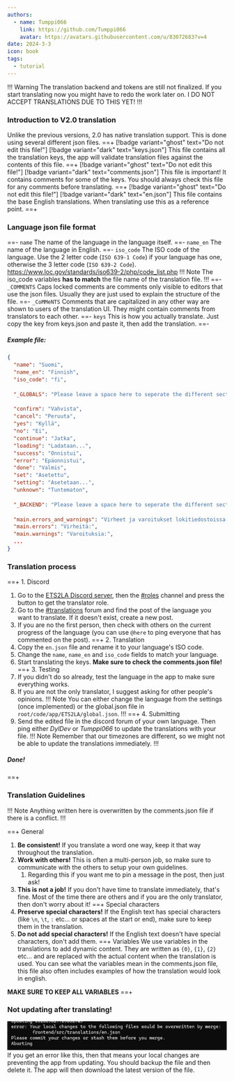 ```yaml
---
authors: 
  - name: Tumppi066
    link: https://github.com/Tumppi066
    avatar: https://avatars.githubusercontent.com/u/83072683?v=4
date: 2024-3-3
icon: book
tags: 
  - tutorial
---
```


!!! Warning
The translation backend and tokens are still not finalized. If you start translating now you might have to redo the work later on. 
I DO NOT ACCEPT TRANSLATIONS DUE TO THIS YET!
!!!
### Introduction to V2.0 translation
Unlike the previous versions, 2.0 has native translation support. This is done using several different json files.
==+ [!badge variant="ghost" text="Do not edit this file!"] [!badge variant="dark" text="keys.json"] 
This file contains all the translation keys, the app will validate translation files against the contents of this file.
==+ [!badge variant="ghost" text="Do not edit this file!"] [!badge variant="dark" text="comments.json"] 
This file is important! It contains comments for some of the keys. You should always check this file for any comments before translating.
==+ [!badge variant="ghost" text="Do not edit this file!"] [!badge variant="dark" text="en.json"] 
This file contains the base English translations. When translating use this as a reference point.
==+

### Language json file format
==- `name`
The name of the language in the language itself.
==- `name_en`
The name of the language in English.
==- `iso_code`
The ISO code of the language. Use the 2 letter code (`ISO 639-1 Code`) if your language has one, otherwise the 3 letter code (`ISO 639-2 Code`).
https://www.loc.gov/standards/iso639-2/php/code_list.php
!!! Note
The iso_code variables **has to match** the file name of the translation file.
!!!
==- `_COMMENTS`
Caps locked comments are comments only visible to editors that use the json files. Usually they are just used to explain the structure of the file.
==- `_CoMMeNTS`
Comments that are capitalized in any other way are shown to users of the translation UI. They might contain comments from translators to each other.
==- `keys`
This is how you actually translate. Just copy the key from keys.json and paste it, then add the translation.
==-
##### Example file:
```json
{
  "name": "Suomi",
  "name_en": "Finnish",
  "iso_code": "fi",

  "_GLOBALS": "Please leave a space here to seperate the different sections of the translations.",

  "confirm": "Vahvista",
  "cancel": "Peruuta",
  "yes": "Kyllä",
  "no": "Ei",
  "continue": "Jatka",
  "loading": "Ladataan...",
  "success": "Onnistui",
  "error": "Epäonnistui",
  "done": "Valmis",
  "set": "Asetettu",
  "setting": "Asetetaan...",
  "unknown": "Tuntematon",

  "_BACKEND": "Please leave a space here to seperate the different sections of the translations.",

  "main.errors_and_warnings": "Virheet ja varoitukset lokitiedostoissa:",
  "main.errors": "Virheitä:",
  "main.warnings": "Varoituksia:",
  ...
}
```

### Translation process
==+ 1. Discord
1. Go to the [ETS2LA Discord server](https://discord.gg/ETS2LA), then the [#roles](https://discord.com/channels/1120719484982939790/1133373947744878634) channel and press the button to get the translator role.
2. Go to the [#translations](https://discord.com/channels/1120719484982939790/1272264777997226179) forum and find the post of the language you want to translate. If it doesn't exist, create a new post.
3. If you are no the first person, then check with others on the current progress of the language (you can use `@here` to ping everyone that has commented on the post).
==+ 2. Translation
1. Copy the `en.json` file and rename it to your language's ISO code.
2. Change the `name`, `name_en` and `iso_code` fields to match your language.
3. Start translating the keys. **Make sure to check the comments.json file!**
==+ 3. Testing
1. If you didn't do so already, test the language in the app to make sure everything works.
2. If you are not the only translator, I suggest asking for other people's opinions.
!!! Note
You can either change the language from the settings (once implemented) or the global.json file in `root/code/app/ETS2LA/global.json`.
!!!
==+ 4. Submitting
1. Send the edited file in the discord forum of your own language. Then ping either *DylDev* or *Tumppi066* to update the translations with your file.
!!! Note
Remember that our timezones are different, so we might not be able to update the translations immediately.
!!!
##### Done!
==+

### Translation Guidelines
!!! Note
Anything written here is overwritten by the comments.json file if there is a conflict.
!!!

==+ General
1. **Be consistent!** If you translate a word one way, keep it that way throughout the translation.
2. **Work with others!** This is often a multi-person job, so make sure to communicate with the others to setup your own guidelines.
   1. Regarding this if you want me to pin a message in the post, then just ask!
3. **This is not a job!** If you don't have time to translate immediately, that's fine. Most of the time there are others and if you are the only translator, then don't worry about it!
==+ Special characters
1. **Preserve special characters!** If the English text has special characters (like `\n`, `\t`, `:` etc... or spaces at the start or end), make sure to keep them in the translation.
2. **Do not add special characters!** If the English text doesn't have special characters, don't add them.
==+ Variables
We use variables in the translations to add dynamic content. They are written as `{0}`, `{1}`, `{2}` etc... and are replaced with the actual content when the translation is used. You can see what the variables mean in the comments.json file, this file also often includes examples of how the translation would look in english.

**MAKE SURE TO KEEP ALL VARIABLES**
==+

### Not updating after translating!
 ![From @onayB09 on discord!](image.png)
If you get an error like this, then that means your local changes are preventing the app from updating. You should backup the file and then delete it. The app will then download the latest version of the file.